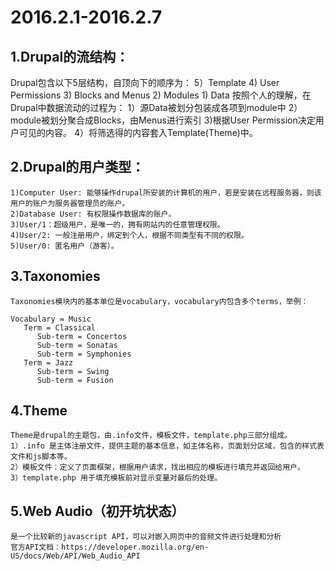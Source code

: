 # 2016.2.1-2016.2.7
## 1.Drupal的流结构：
  Drupal包含以下5层结构，自顶向下的顺序为：
    5）Template
    4)  User Permissions
    3)  Blocks and Menus
    2)  Modules
    1)   Data
   按照个人的理解，在Drupal中数据流动的过程为：
    1）源Data被划分包装成各项到module中
    2）module被划分聚合成Blocks，由Menus进行索引
    3)根据User Permission决定用户可见的内容。
    4）将筛选得的内容套入Template(Theme)中。
## 2.Drupal的用户类型：
    1)Computer User: 能够操作drupal所安装的计算机的用户，若是安装在远程服务器，则该用户的账户为服务器管理员的账户。
    2)Database User: 有权限操作数据库的账户。
    3)User/1：超级用户，是唯一的，拥有网站内的任意管理权限。
    4)User/2: 一般注册用户，绑定到个人，根据不同类型有不同的权限。
    5)User/0: 匿名用户（游客）。
## 3.Taxonomies
    Taxonomies模块内的基本单位是vocabulary，vocabulary内包含多个terms，举例：
    
    Vocabulary = Music
       Term = Classical
          Sub-term = Concertos
          Sub-term = Sonatas
          Sub-term = Symphonies
       Term = Jazz
          Sub-term = Swing
          Sub-term = Fusion

##  4.Theme
    Theme是drupal的主题包，由.info文件，模板文件，template.php三部分组成。
    1）.info 是主体注册文件，提供主题的基本信息，如主体名称，页面划分区域，包含的样式表文件和js脚本等。
    2）模板文件：定义了页面框架，根据用户请求，找出相应的模板进行填充并返回给用户。
    3）template.php 用于填充模板前对显示变量对最后的处理。

## 5.Web Audio（初开坑状态）
    是一个比较新的javascript API，可以对嵌入网页中的音频文件进行处理和分析
    官方API文档：https://developer.mozilla.org/en-US/docs/Web/API/Web_Audio_API


